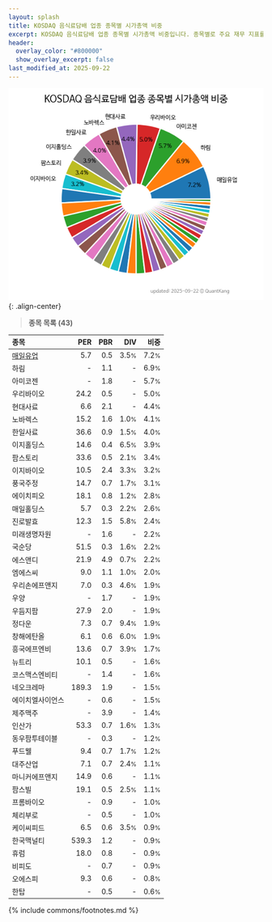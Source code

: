 ```yaml
---
layout: splash
title: KOSDAQ 음식료담배 업종 종목별 시가총액 비중
excerpt: KOSDAQ 음식료담배 업종 종목별 시가총액 비중입니다. 종목별로 주요 재무 지표를 함께 표시합니다.
header:
  overlay_color: "#800000"
  show_overlay_excerpt: false
last_modified_at: 2025-09-22
---
```



![KOSDAQ 음식료담배 업종 종목별 시가총액 비중](/stats/sector/images/kosdaq_업종_음식료담배_종목.png){: .align-center}


> **종목 목록 (43)**<a id="list"></a>

| **종목** | **PER** | **PBR** | **DIV** | **비중** |
| :------- | ------: | ------: | ------: | -------: |
| [매일유업](/267980/) | 5.7 | 0.5 | 3.5<small>%</small> | 7.2<small>%</small> |
| 하림 | - | 1.1 | - | 6.9<small>%</small> |
| 아미코젠 | - | 1.8 | - | 5.7<small>%</small> |
| 우리바이오 | 24.2 | 0.5 | - | 5.0<small>%</small> |
| 현대사료 | 6.6 | 2.1 | - | 4.4<small>%</small> |
| 노바렉스 | 15.2 | 1.6 | 1.0<small>%</small> | 4.1<small>%</small> |
| 한일사료 | 36.6 | 0.9 | 1.5<small>%</small> | 4.0<small>%</small> |
| 이지홀딩스 | 14.6 | 0.4 | 6.5<small>%</small> | 3.9<small>%</small> |
| 팜스토리 | 33.6 | 0.5 | 2.1<small>%</small> | 3.4<small>%</small> |
| 이지바이오 | 10.5 | 2.4 | 3.3<small>%</small> | 3.2<small>%</small> |
| 풍국주정 | 14.7 | 0.7 | 1.7<small>%</small> | 3.1<small>%</small> |
| 에이치피오 | 18.1 | 0.8 | 1.2<small>%</small> | 2.8<small>%</small> |
| 매일홀딩스 | 5.7 | 0.3 | 2.2<small>%</small> | 2.6<small>%</small> |
| 진로발효 | 12.3 | 1.5 | 5.8<small>%</small> | 2.4<small>%</small> |
| 미래생명자원 | - | 1.6 | - | 2.2<small>%</small> |
| 국순당 | 51.5 | 0.3 | 1.6<small>%</small> | 2.2<small>%</small> |
| 에스앤디 | 21.9 | 4.9 | 0.7<small>%</small> | 2.2<small>%</small> |
| 엠에스씨 | 9.0 | 1.1 | 1.0<small>%</small> | 2.0<small>%</small> |
| 우리손에프앤지 | 7.0 | 0.3 | 4.6<small>%</small> | 1.9<small>%</small> |
| 우양 | - | 1.7 | - | 1.9<small>%</small> |
| 우듬지팜 | 27.9 | 2.0 | - | 1.9<small>%</small> |
| 정다운 | 7.3 | 0.7 | 9.4<small>%</small> | 1.9<small>%</small> |
| 창해에탄올 | 6.1 | 0.6 | 6.0<small>%</small> | 1.9<small>%</small> |
| 흥국에프엔비 | 13.6 | 0.7 | 3.9<small>%</small> | 1.7<small>%</small> |
| 뉴트리 | 10.1 | 0.5 | - | 1.6<small>%</small> |
| 코스맥스엔비티 | - | 1.4 | - | 1.6<small>%</small> |
| 네오크레마 | 189.3 | 1.9 | - | 1.5<small>%</small> |
| 에이치엘사이언스 | - | 0.6 | - | 1.5<small>%</small> |
| 제주맥주 | - | 3.9 | - | 1.4<small>%</small> |
| 인산가 | 53.3 | 0.7 | 1.6<small>%</small> | 1.3<small>%</small> |
| 동우팜투테이블 | - | 0.3 | - | 1.2<small>%</small> |
| 푸드웰 | 9.4 | 0.7 | 1.7<small>%</small> | 1.2<small>%</small> |
| 대주산업 | 7.1 | 0.7 | 2.4<small>%</small> | 1.1<small>%</small> |
| 마니커에프앤지 | 14.9 | 0.6 | - | 1.1<small>%</small> |
| 팜스빌 | 19.1 | 0.5 | 2.5<small>%</small> | 1.1<small>%</small> |
| 프롬바이오 | - | 0.9 | - | 1.0<small>%</small> |
| 체리부로 | - | 0.5 | - | 1.0<small>%</small> |
| 케이씨피드 | 6.5 | 0.6 | 3.5<small>%</small> | 0.9<small>%</small> |
| 한국맥널티 | 539.3 | 1.2 | - | 0.9<small>%</small> |
| 휴럼 | 18.0 | 0.8 | - | 0.9<small>%</small> |
| 비피도 | - | 0.7 | - | 0.9<small>%</small> |
| 오에스피 | 9.3 | 0.6 | - | 0.8<small>%</small> |
| 한탑 | - | 0.5 | - | 0.6<small>%</small> |

{% include commons/footnotes.md %}